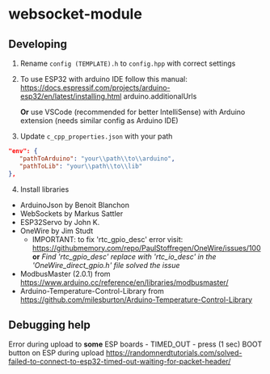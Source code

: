 # websocket-module

## Developing

1. Rename `config (TEMPLATE).h` to `config.hpp` with correct settings

2. To use ESP32 with arduino IDE follow this manual:
   https://docs.espressif.com/projects/arduino-esp32/en/latest/installing.html
   arduino.additionalUrls

   **Or** use VSCode (recommended for better IntelliSense) with Arduino extension (needs similar config as Arduino IDE)

3. Update `c_cpp_properties.json` with your path

```json
"env": {
   "pathToArduino": "your\\path\\to\\arduino",
   "pathToLib": "your\\path\\to\\lib"
},
```

4. Install libraries

- ArduinoJson by Benoit Blanchon
- WebSockets by Markus Sattler
- ESP32Servo by John K.
- OneWire by Jim Studt
  - IMPORTANT: to fix 'rtc_gpio_desc' error visit: https://githubmemory.com/repo/PaulStoffregen/OneWire/issues/100
    **or** _Find 'rtc_gpio_desc' replace with 'rtc_io_desc' in the 'OneWire_direct_gpio.h' file solved the issue_
- ModbusMaster (2.0.1) from https://www.arduino.cc/reference/en/libraries/modbusmaster/
- Arduino-Temperature-Control-Library from https://github.com/milesburton/Arduino-Temperature-Control-Library

## Debugging help

Error during upload to **some** ESP boards - TIMED_OUT - press (1 sec) BOOT button on ESP during upload
https://randomnerdtutorials.com/solved-failed-to-connect-to-esp32-timed-out-waiting-for-packet-header/
